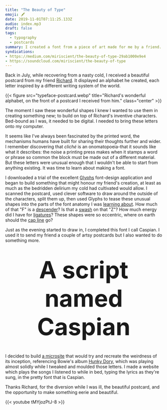 ```yaml
---
title: "The Beauty of Type"
emoji: 🖋
date: 2019-11-01T07:11:25.133Z
audio: index.mp3
draft: false
tags:
  - typography
  - postcards
summary: I created a font from a piece of art made for me by a friend.
syndications:
- https://medium.com/miriscient/the-beauty-of-type-29ab1000e9e4
- https://soundcloud.com/miriscient/the-beauty-of-type
---
```


Back in July, while recovering from a nasty cold, I received a beautiful postcard from my friend [Richard](https://www.facebook.com/richardjj). It displayed an alphabet he created, each letter inspired by a different writing system of the world.

{{< figure src="typeface-postcard.webp" title="Richard's wonderful alphabet, on the front of a postcard I received from him." class="center" >}}

The moment I saw these wonderful shapes I knew I wanted to use them in creating something new; to build on top of Richard's inventive characters. Bed-bound as I was, it needed to be digital. I needed to bring these letters onto my computer.

It seems like I've always been fascinated by the printed word, the mechanisms humans have built for sharing their thoughts further and wider. I remember discovering that _cliché_ is an onomatopoeia-that it sounds like what it describes: the noise a printing press makes when it stamps a word or phrase so common the block must be made out of a different material. But these letters were unusual enough that I wouldn't be able to start from anything existing. It was time to learn about making a font.

I downloaded a trial of the excellent [Glyphs](https://glyphsapp.com/) font-design application and began to build something that might honour my friend's creation, at least as much as the bedridden delirium my cold had cultivated would allow. I scanned the postcard, used clever software to draw around the outside of the characters, split them up, then used Glyphs to tease these unusual shapes into the parts of the font anatomy I was [learning about](https://typedecon.com/blogs/type-glossary). How much of that "F" is a [descender](https://typedecon.com/blogs/type-glossary/descender)? Is that a [swash](https://typedecon.com/blogs/type-glossary/swash) on that "Z"? How much energy did I have for [ligatures](https://typedecon.com/blogs/type-glossary/ligature)? These shapes were so eccentric, where on earth should the [cap line](https://typedecon.com/blogs/type-glossary/cap-line) go?

Just as the evening started to draw in, I completed this font I call Caspian. I used it to send my friend a couple of artsy postcards but I also wanted to do something more.

<h3 class="caspian" style="font-size: 75px; margin: 2.5rem 0; text-align: center; display:block;">A script named Caspian</h3>

I decided to build [a microsite](https://caspian.byjp.me/) that would try and recreate the weirdness of its inception, referencing Bowie's album [Hunky Dory](https://songwhip.com/album/david-bowie/hunky-dory), which was playing almost solidly while I tweaked and moulded those letters. I made a website which plays the songs I listened to while in bed, typing the lyrics as they're sung, in the pretty font that is Caspian.

Thanks Richard, for the diversion while I was ill, the beautiful postcard, and the opportunity to make something eerie and beautiful.

{{< youtube tMYjozPtJ-8 >}}
